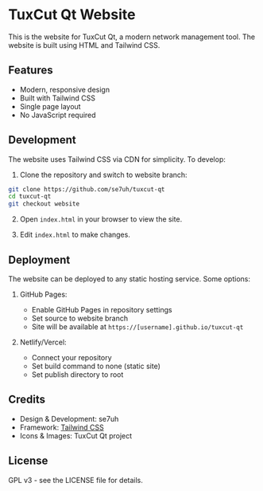# TuxCut Qt Website

This is the website for TuxCut Qt, a modern network management tool. The website is built using HTML and Tailwind CSS.

## Features
- Modern, responsive design
- Built with Tailwind CSS
- Single page layout
- No JavaScript required

## Development
The website uses Tailwind CSS via CDN for simplicity. To develop:

1. Clone the repository and switch to website branch:
```bash
git clone https://github.com/se7uh/tuxcut-qt
cd tuxcut-qt
git checkout website
```

2. Open `index.html` in your browser to view the site.

3. Edit `index.html` to make changes.

## Deployment
The website can be deployed to any static hosting service. Some options:

1. GitHub Pages:
   - Enable GitHub Pages in repository settings
   - Set source to website branch
   - Site will be available at `https://[username].github.io/tuxcut-qt`

2. Netlify/Vercel:
   - Connect your repository
   - Set build command to none (static site)
   - Set publish directory to root

## Credits
- Design & Development: se7uh
- Framework: [Tailwind CSS](https://tailwindcss.com)
- Icons & Images: TuxCut Qt project

## License
GPL v3 - see the LICENSE file for details. 